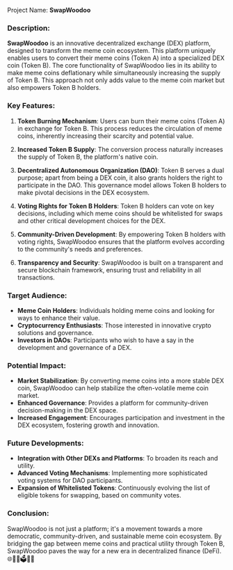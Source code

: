 Project Name: **SwapWoodoo**

### Description:
**SwapWoodoo** is an innovative decentralized exchange (DEX) platform, designed to transform the meme coin ecosystem. This platform uniquely enables users to convert their meme coins (Token A) into a specialized DEX coin (Token B). The core functionality of SwapWoodoo lies in its ability to make meme coins deflationary while simultaneously increasing the supply of Token B. This approach not only adds value to the meme coin market but also empowers Token B holders.

### Key Features:
1. **Token Burning Mechanism**: Users can burn their meme coins (Token A) in exchange for Token B. This process reduces the circulation of meme coins, inherently increasing their scarcity and potential value.

2. **Increased Token B Supply**: The conversion process naturally increases the supply of Token B, the platform's native coin.

3. **Decentralized Autonomous Organization (DAO)**: Token B serves a dual purpose; apart from being a DEX coin, it also grants holders the right to participate in the DAO. This governance model allows Token B holders to make pivotal decisions in the DEX ecosystem.

4. **Voting Rights for Token B Holders**: Token B holders can vote on key decisions, including which meme coins should be whitelisted for swaps and other critical development choices for the DEX.

5. **Community-Driven Development**: By empowering Token B holders with voting rights, SwapWoodoo ensures that the platform evolves according to the community's needs and preferences.

6. **Transparency and Security**: SwapWoodoo is built on a transparent and secure blockchain framework, ensuring trust and reliability in all transactions.

### Target Audience:
- **Meme Coin Holders**: Individuals holding meme coins and looking for ways to enhance their value.
- **Cryptocurrency Enthusiasts**: Those interested in innovative crypto solutions and governance.
- **Investors in DAOs**: Participants who wish to have a say in the development and governance of a DEX.

### Potential Impact:
- **Market Stabilization**: By converting meme coins into a more stable DEX coin, SwapWoodoo can help stabilize the often-volatile meme coin market.
- **Enhanced Governance**: Provides a platform for community-driven decision-making in the DEX space.
- **Increased Engagement**: Encourages participation and investment in the DEX ecosystem, fostering growth and innovation.

### Future Developments:
- **Integration with Other DEXs and Platforms**: To broaden its reach and utility.
- **Advanced Voting Mechanisms**: Implementing more sophisticated voting systems for DAO participants.
- **Expansion of Whitelisted Tokens**: Continuously evolving the list of eligible tokens for swapping, based on community votes.

### Conclusion:
SwapWoodoo is not just a platform; it's a movement towards a more democratic, community-driven, and sustainable meme coin ecosystem. By bridging the gap between meme coins and practical utility through Token B, SwapWoodoo paves the way for a new era in decentralized finance (DeFi). 🌐💱🔥🗳️🚀🎉